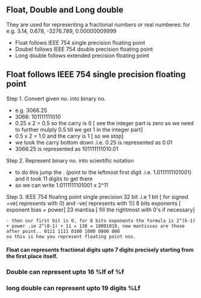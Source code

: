## Float, Double and Long double


They are used for representing a fractional numbers or real numberes:
for e.g. 3.14, 0.678, -3276.789, 0.00000009999


- Float follows IEEE 754 single precision floating point
- Doubel follows IEEE 754 double precision floating point
- Long double follows extended precision floating point

## Float follows IEEE 754 single precision floating point

Step 1. Convert given no. into binary no.

- e.g. 3066.25 
- 3066: 101111111010
- 0.25 x 2 = 0.5 so the carry is 0 [ see the integer part is zero so we need to further mulply 0.5 till we get 1 in the integer part]
- 0.5 x 2 = 1.0 and the carry is 1 [ so we stop]
- we took the carry bottom down .i.e. 0.25 is represented as 0.01
- 3066.25 is represented as 101111111010.01

Step 2. Represent binary no. into scientific notation
- to do this jump the . (point to the leftmost first digit .i.e. 1.0111111101001) and it took 11 digits to get there
-  so we can write 1.0111111101001 x 2^11

Step 3. IEEE 754 floating point single precision 32 bit
    .i.e 1 bit [ for signed +ve( represents with 0) and -ve( represents with 1)]   8 bits exponents [ exponent bias + power]   23 mantisa [ fill the rightmost with 0's if necessary]

    - then our first bit is 0, for 8 bits exponents the formula is 2^(k-1) + power .ie 2^(8-1) + 11 = 138 = 10001010, now mantissas are those after point.. 0111 1111 0100 1000 0000 000
    so this is how you represent floating point nos.

#### Float can represents fractional digits upto 7 digits precisely starting from the first place itself.

### Double can represent upto 16 %lf of %f
### long double can represent upto 19 digits  %Lf 